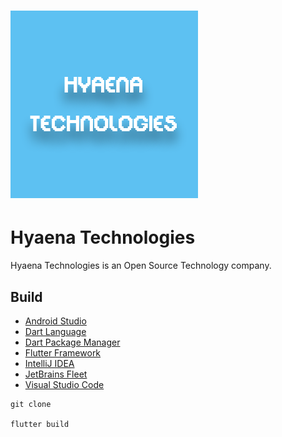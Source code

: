 [Android]: https://developer.android.com/studio
[Dart]: https://dart.dev/
[Fleet]: https://jetbrains.com/fleet/
[Flutter]: https://flutter.dev/
[IDEA]: https://jetbrains.com/idea/
[Pub]: https://pub.dev/
[VSCode]: https://code.visualstudio.com/docs

<a href="https://github.com/HyaenaTechnologies/hyaena_technologies">
  <h1>
    <picture>
      <img src="https://github.com/HyaenaTechnologies/hyaena_technologies/blob/main/lib/assets/ht_markdown.png" alt="">
    </picture>
  </h1>
</a>

# Hyaena Technologies

Hyaena Technologies is an Open Source Technology company.

## Build

- [Android Studio][Android] 
- [Dart Language][Dart]
- [Dart Package Manager][Pub]
- [Flutter Framework][Flutter]
- [IntelliJ IDEA][IDEA]
- [JetBrains Fleet][Fleet] 
- [Visual Studio Code][VSCode]

```shell
git clone

flutter build
```